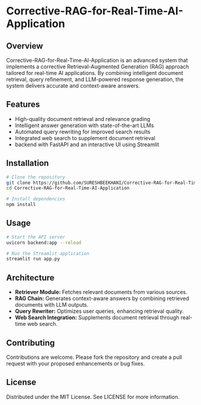 # Corrective-RAG-for-Real-Time-AI-Application

## Overview
Corrective-RAG-for-Real-Time-AI-Application is an advanced system that implements a corrective Retrieval-Augmented Generation (RAG) approach tailored for real-time AI applications. By combining intelligent document retrieval, query refinement, and LLM-powered response generation, the system delivers accurate and context-aware answers.

## Features
- High-quality document retrieval and relevance grading
- Intelligent answer generation with state-of-the-art LLMs
- Automated query rewriting for improved search results
- Integrated web search to supplement document retrieval
- backend with FastAPI and an interactive UI using Streamlit

## Installation
```bash
# Clone the repository
git clone https://github.com/SURESHBEEKHANI/Corrective-RAG-for-Real-Time-AI-Application.git
cd Corrective-RAG-for-Real-Time-AI-Application

# Install dependencies
npm install
```

## Usage
```bash
# Start the API server
uvicorn backend:app --reload

# Run the Streamlit application
streamlit run app.py
```

## Architecture
- **Retriever Module:** Fetches relevant documents from various sources.
- **RAG Chain:** Generates context-aware answers by combining retrieved documents with LLM outputs.
- **Query Rewriter:** Optimizes user queries, enhancing retrieval quality.
- **Web Search Integration:** Supplements document retrieval through real-time web search.
  

## Contributing
Contributions are welcome. Please fork the repository and create a pull request with your proposed enhancements or bug fixes.

## License
Distributed under the MIT License. See LICENSE for more information.

